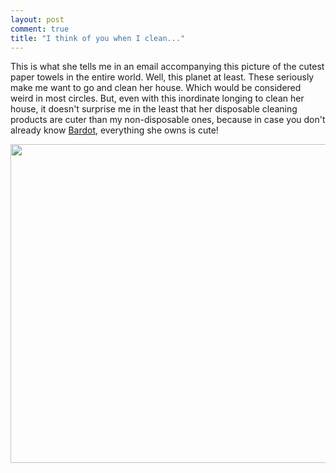```yaml
---
layout: post
comment: true
title: "I think of you when I clean..."
---
```

This is what she tells me in an email accompanying this picture of the cutest paper towels in the entire world. Well, this planet at least. These seriously make me want to go and clean her house. Which would be considered weird in most circles. But, even with this inordinate longing to clean her house, it doesn't surprise me in the least that her disposable cleaning products are cuter than my non-disposable ones, because in case you don't already know <a href="http://www.flickr.com/photos/soundinwater/sets/72157594237590117/">Bardot</a>, everything she owns is cute!

<a rel="attachment wp-att-751" href="http://ieatcupcakes.com/2011/04/27/i-think-of-you-when-i-clean/cupcake-paper-towels/"><img class="alignnone size-medium wp-image-751" title="cupcake-paper-towels" src="http://ieatcupcakes.com/wp-content/uploads/2011/04/cupcake-paper-towels-510x510.jpg" alt="" width="510" height="510" /></a>
